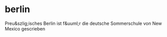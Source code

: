 # berlin
Preu&amp;szlig;isches Berlin ist f&amp;uuml;r die deutsche Sommerschule von New Mexico gescrieben
